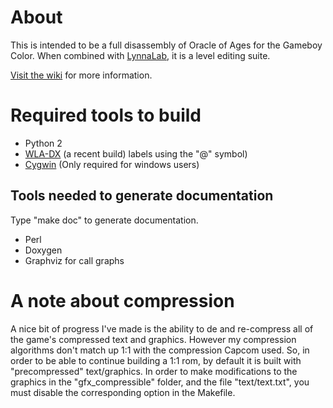 # About

This is intended to be a full disassembly of Oracle of Ages for the Gameboy
Color. When combined with [LynnaLab](https://github.com/drenn1/lynnalab), it is 
a level editing suite.

[Visit the wiki](http://wiki.zeldahacking.net) for more information.

# Required tools to build

* Python 2
* [WLA-DX](https://github.com/vhelin/wla-dx) (a recent build)
  labels using the "@" symbol)
* [Cygwin](http://cygwin.com/install.html) (Only required for windows users)

## Tools needed to generate documentation

Type "make doc" to generate documentation.

* Perl
* Doxygen
* Graphviz for call graphs

# A note about compression

A nice bit of progress I've made is the ability to de and re-compress all of the 
game's compressed text and graphics. However my compression algorithms don't 
match up 1:1 with the compression Capcom used. So, in order to be able to 
continue building a 1:1 rom, by default it is built with "precompressed" 
text/graphics. In order to make modifications to the graphics in the 
"gfx\_compressible" folder, and the file "text/text.txt", you must disable the 
corresponding option in the Makefile.
